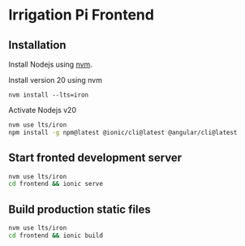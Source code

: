 # Irrigation Pi Frontend

## Installation

Install Nodejs using [nvm](https://github.com/nvm-sh/nvm#installing-and-updating).

Install version 20 using nvm

```shell
nvm install --lts=iron
```

Activate Nodejs v20

```zsh
nvm use lts/iron
npm install -g npm@latest @ionic/cli@latest @angular/cli@latest
```

## Start fronted development server

```zsh
nvm use lts/iron
cd frontend && ionic serve
```


## Build production static files

```zsh
nvm use lts/iron
cd frontend && ionic build
```
